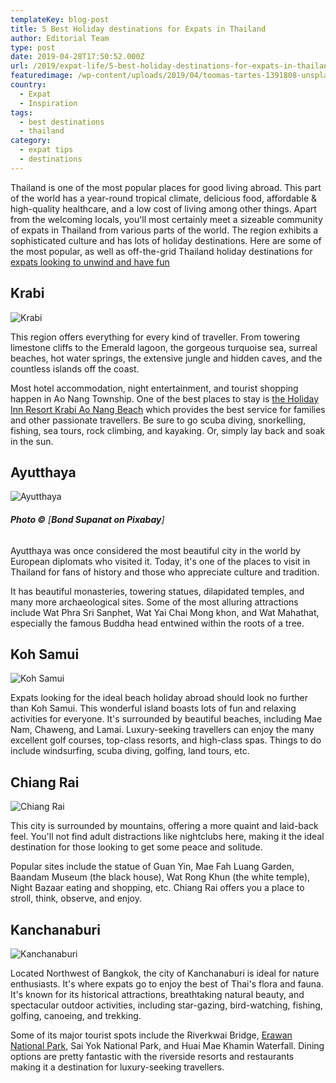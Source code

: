 ```yaml
---
templateKey: blog-post
title: 5 Best Holiday destinations for Expats in Thailand
author: Editorial Team
type: post
date: 2019-04-28T17:50:52.000Z
url: /2019/expat-life/5-best-holiday-destinations-for-expats-in-thailand/
featuredimage: /wp-content/uploads/2019/04/toomas-tartes-1391808-unsplash.jpg
country:
  - Expat
  - Inspiration
tags:
  - best destinations
  - thailand
category:
  - expat tips
  - destinations
---
```


Thailand is one of the most popular places for good living abroad. This part of the world has a year-round tropical climate, delicious food, affordable & high-quality healthcare, and a low cost of living among other things. Apart from the welcoming locals, you'll most certainly meet a sizeable community of expats in Thailand from various parts of the world. The region exhibits a sophisticated culture and has lots of holiday destinations. Here are some of the most popular, as well as off-the-grid Thailand holiday destinations for <a  href="https://thexpatmagazine.com/thexpatmagazine-wp/2014/expat-life/8-things-changed-forever-since-live-abroad/"  target="_blank" rel="noopener noreferrer" rel="noopener">expats looking to unwind and have fun</a>

## **Krabi**

![Krabi](/img/uploads/2019/04/andrzej-suwara-1155153-unsplash.jpg)

This region offers everything for every kind of traveller. From towering limestone cliffs to the Emerald lagoon, the gorgeous turquoise sea, surreal beaches, hot water springs, the extensive jungle and hidden caves, and the countless islands off the coast.

Most hotel accommodation, night entertainment, and tourist shopping happen in Ao Nang Township. One of the best places to stay is <a href="https://www.krabi.holidayinnresorts.com/en/home"  target="_blank" rel="noopener noreferrer" rel="noopener">the Holiday Inn Resort Krabi Ao Nang Beach</a> which provides the best service for families and other passionate travellers. Be sure to go scuba diving, snorkelling, fishing, sea tours, rock climbing, and kayaking. Or, simply lay back and soak in the sun.

## **Ayutthaya**

![Ayutthaya](/img/uploads/2019/04/ayutthaya-2033589_1920.jpg)

###### **Photo ©** [**Bond Supanat on Pixabay**]

Ayutthaya was once considered the most beautiful city in the world by European diplomats who visited it. Today, it's one of the places to visit in Thailand for fans of history and those who appreciate culture and tradition.

It has beautiful monasteries, towering statues, dilapidated temples, and many more archaeological sites. Some of the most alluring attractions include Wat Phra Sri Sanphet, Wat Yai Chai Mong khon, and Wat Mahathat, especially the famous Buddha head entwined within the roots of a tree.

## **Koh Samui**

![Koh Samui](/img/uploads/2019/04/rebecca-cairns-1411956-unsplash.jpg)

Expats looking for the ideal beach holiday abroad should look no further than Koh Samui. This wonderful island boasts lots of fun and relaxing activities for everyone. It's surrounded by beautiful beaches, including Mae Nam, Chaweng, and Lamai. Luxury-seeking travellers can enjoy the many excellent golf courses, top-class resorts, and high-class spas. Things to do include windsurfing, scuba diving, golfing, land tours, etc.

## **Chiang Rai**

![Chiang Rai](/img/uploads/2019/04/rob-king-1443281-unsplash.jpg)

This city is surrounded by mountains, offering a more quaint and laid-back feel. You'll not find adult distractions like nightclubs here, making it the ideal destination for those looking to get some peace and solitude.

Popular sites include the statue of Guan Yin, Mae Fah Luang Garden, Baandam Museum (the black house), Wat Rong Khun (the white temple), Night Bazaar eating and shopping, etc. Chiang Rai offers you a place to stroll, think, observe, and enjoy.

## **Kanchanaburi**

![Kanchanaburi](/img/uploads/2019/04/waterfall-3182326_1920.jpg)

Located Northwest of Bangkok, the city of Kanchanaburi is ideal for nature enthusiasts. It's where expats go to enjoy the best of Thai's flora and fauna. It's known for its historical attractions, breathtaking natural beauty, and spectacular outdoor activities, including star-gazing, bird-watching, fishing, golfing, canoeing, and trekking.

Some of its major tourist spots include the Riverkwai Bridge, <a href="https://www.tourismthailand.org/Attraction/Erawan-National-Park--286"  target="_blank" rel="noopener noreferrer" rel="noopener">Erawan National Park</a>, Sai Yok National Park, and Huai Mae Khamin Waterfall. Dining options are pretty fantastic with the riverside resorts and restaurants making it a destination for luxury-seeking travellers.
